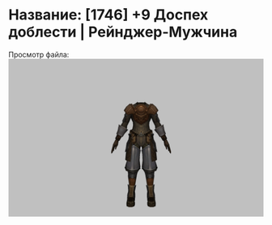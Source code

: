 # Название: [1746] +9 Доспех доблести | Рейнджер-Мужчина

Просмотр файла:
![p020019.png](p020019.png)